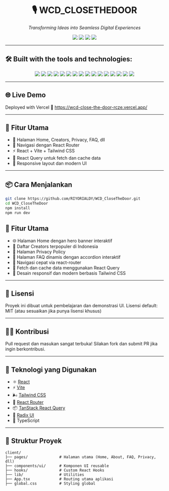 <h1 align="center">🎙️ WCD_CLOSETHEDOOR</h1>
<p align="center"><i>Transforming Ideas into Seamless Digital Experiences</i></p>

<p align="center">
  <img src="https://img.shields.io/github/last-commit/RIYORIALDY/WCD_CloseTheDoor?color=blue&style=flat-square" />
  <img src="https://img.shields.io/github/languages/top/RIYORIALDY/WCD_CloseTheDoor?color=yellow&style=flat-square" />
  <img src="https://img.shields.io/github/languages/count/RIYORIALDY/WCD_CloseTheDoor?style=flat-square" />
  <img src="https://img.shields.io/badge/typescript-98.7%25-blue?style=flat-square" />
</p>

---

## 🛠 Built with the tools and technologies:

<p align="center">
  <img src="https://img.shields.io/badge/Express-black?logo=express&style=for-the-badge" />
  <img src="https://img.shields.io/badge/JSON-333?logo=json&style=for-the-badge" />
  <img src="https://img.shields.io/badge/Markdown-000?logo=markdown&style=for-the-badge" />
  <img src="https://img.shields.io/badge/npm-CB3837?logo=npm&style=for-the-badge" />
  <img src="https://img.shields.io/badge/Autoprefixer-DD3735?style=for-the-badge&logo=autoprefixer&logoColor=white" />
  <img src="https://img.shields.io/badge/PostCSS-DD3A0A?logo=postcss&style=for-the-badge" />
  <img src="https://img.shields.io/badge/TOML-9C4221?style=for-the-badge" />
  <img src="https://img.shields.io/badge/Prettier-F7B93E?logo=prettier&style=for-the-badge" />
  <img src="https://img.shields.io/badge/JavaScript-F7DF1E?logo=javascript&logoColor=black&style=for-the-badge" />
  <img src="https://img.shields.io/badge/Vitest-6E9F18?logo=vitest&style=for-the-badge" />
  <img src="https://img.shields.io/badge/React-20232a?logo=react&style=for-the-badge" />
  <img src="https://img.shields.io/badge/TypeScript-007ACC?logo=typescript&style=for-the-badge" />
  <img src="https://img.shields.io/badge/Zod-9E7BB5?style=for-the-badge" />
  <img src="https://img.shields.io/badge/Vite-646CFF?logo=vite&logoColor=white&style=for-the-badge" />
  <img src="https://img.shields.io/badge/date-fns-EDEDED?style=for-the-badge" />
  <img src="https://img.shields.io/badge/React%20Hook%20Form-EC5990?logo=reacthookform&style=for-the-badge" />
</p>

---

## 🌐 Live Demo
Deployed with Vercel
🔗 https://wcd-close-the-door-rcze.vercel.app/

---

## 🚀 Fitur Utama

- 🎯 Halaman Home, Creators, Privacy, FAQ, dll
- 🧭 Navigasi dengan React Router
- ⚡ React + Vite + Tailwind CSS
- 🔄 React Query untuk fetch dan cache data
- 🎨 Responsive layout dan modern UI

---

## 📦 Cara Menjalankan

```bash
git clone https://github.com/RIYORIALDY/WCD_CloseTheDoor.git
cd WCD_CloseTheDoor
npm install
npm run dev

```

## 🚀 Fitur Utama

- 🌐 Halaman Home dengan hero banner interaktif
- 🎥 Daftar Creators terpopuler di Indonesia
- 🔐 Halaman Privacy Policy
- 📖 Halaman FAQ dinamis dengan accordion interaktif
- 🧭 Navigasi cepat via react-router
- 🔄 Fetch dan cache data menggunakan React Query
- 💅 Desain responsif dan modern berbasis Tailwind CSS

---

## 📄 Lisensi
Proyek ini dibuat untuk pembelajaran dan demonstrasi UI.
Lisensi default: MIT (atau sesuaikan jika punya lisensi khusus)

---

## 🙋‍♂️ Kontribusi
Pull request dan masukan sangat terbuka!
Silakan fork dan submit PR jika ingin berkontribusi.

---

## 🧰 Teknologi yang Digunakan

- ⚛️ [React](https://reactjs.org/)
- ⚡ [Vite](https://vitejs.dev/)
- 🌬️ [Tailwind CSS](https://tailwindcss.com/)
- 🔀 [React Router](https://reactrouter.com/)
- 📦 [TanStack React Query](https://tanstack.com/query)
- 🧩 [Radix UI](https://www.radix-ui.com/)
- 🧪 TypeScript

---
## 📁 Struktur Proyek

```
client/
├── pages/              # Halaman utama (Home, About, FAQ, Privacy, dll)
├── components/ui/      # Komponen UI reusable
├── hooks/              # Custom React Hooks
├── lib/                # Utilities
├── App.tsx             # Routing utama aplikasi
├── global.css          # Styling global